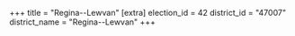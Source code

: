 +++
title = "Regina--Lewvan"
[extra]
election_id = 42
district_id = "47007"
district_name = "Regina--Lewvan"
+++
